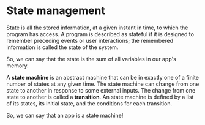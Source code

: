 # State management

State is all the stored information, at a given instant in time, to which the program has access. A program is described as stateful if it is designed to remember preceding events or user interactions; the remembered information is called the state of the system.

So, we can say that the state is the sum of all variables in our app's memory.

A **state machine** is an abstract machine that can be in exactly one of a finite number of states at any given time. The state machine can change from one state to another in response to some external inputs. The change from one state to another is called a **transition**. An state machine is defined by a list of its states, its initial state, and the conditions for each transition.

So, we can say that an app is a state machine!
